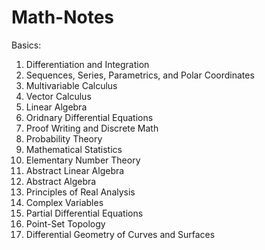 # Math-Notes

Basics:
1. Differentiation and Integration
2. Sequences, Series, Parametrics, and Polar Coordinates
3. Multivariable Calculus
4. Vector Calculus
5. Linear Algebra
6. Oridnary Differential Equations
7. Proof Writing and Discrete Math
1. Probability Theory
2. Mathematical Statistics
3. Elementary Number Theory
4. Abstract Linear Algebra
5. Abstract Algebra
6. Principles of Real Analysis
7. Complex Variables
9. Partial Differential Equations
10. Point-Set Topology
12. Differential Geometry of Curves and Surfaces


    








